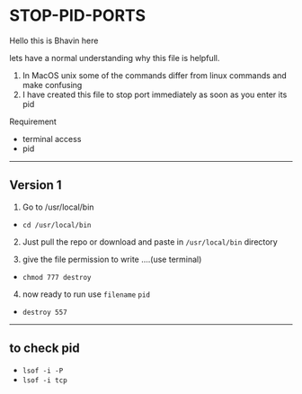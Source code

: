 # STOP-PID-PORTS


Hello this is Bhavin here 

lets have a normal understanding why this file is helpfull. 

1. In MacOS unix some of the commands differ from linux commands and make confusing
2. I have created this file to stop port immediately as soon as you enter its pid

>
Requirement
- terminal access
- pid

------
Version 1
-----


>
1. Go to /usr/local/bin
- `cd /usr/local/bin`

2. Just pull the repo or download and paste in  `/usr/local/bin` directory

3. give the file permission to write ....(use terminal)
- `chmod 777 destroy `

4. now ready to run use `filename` `pid`
-  `destroy 557`


------
to check pid 
------

- `lsof -i -P`
- `lsof -i tcp`


